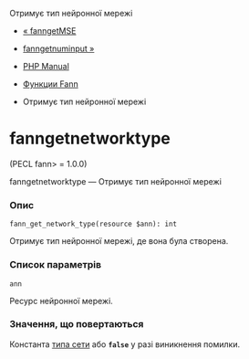 Отримує тип нейронної мережі

-   [« fanngetMSE](function.fann-get-mse.html)
    
-   [fanngetnuminput »](function.fann-get-num-input.html)
    
-   [PHP Manual](index.md)
    
-   [Функции Fann](ref.fann.md)
    
-   Отримує тип нейронної мережі
    

# fanngetnetworktype

(PECL fann> = 1.0.0)

fanngetnetworktype — Отримує тип нейронної мережі

### Опис

```methodsynopsis
fann_get_network_type(resource $ann): int
```

Отримує тип нейронної мережі, де вона була створена.

### Список параметрів

`ann`

Ресурс нейронної мережі.

### Значення, що повертаються

Константа [типа сети](fann.constants.html#constants.fann-nettype) або **`false`** у разі виникнення помилки.